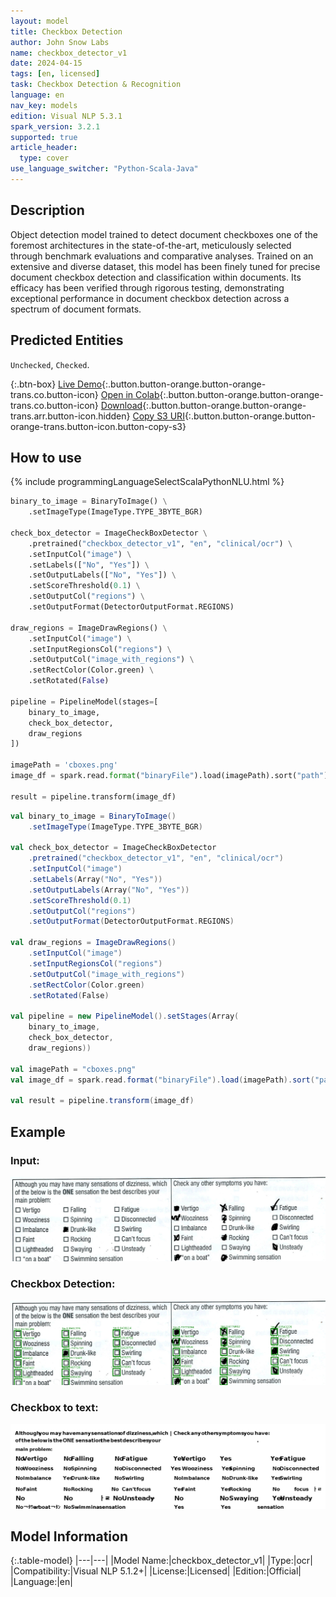 ```yaml
---
layout: model
title: Checkbox Detection
author: John Snow Labs
name: checkbox_detector_v1
date: 2024-04-15
tags: [en, licensed]
task: Checkbox Detection & Recognition
language: en
nav_key: models
edition: Visual NLP 5.3.1
spark_version: 3.2.1
supported: true
article_header:
  type: cover
use_language_switcher: "Python-Scala-Java"
---
```


## Description

Object detection model trained to detect document checkboxes one of the foremost architectures in the state-of-the-art, meticulously selected through benchmark evaluations and comparative analyses. Trained on an extensive and diverse dataset, this model has been finely tuned for precise document checkbox detection and classification within documents. Its efficacy has been verified through rigorous testing, demonstrating exceptional performance in document checkbox detection across a spectrum of document formats.

## Predicted Entities

``Unchecked``, ``Checked``.

{:.btn-box}
[Live Demo](https://demo.johnsnowlabs.com/ocr/CHECKBOX_DETECTION/){:.button.button-orange.button-orange-trans.co.button-icon}
[Open in Colab](https://colab.research.google.com/github/JohnSnowLabs/spark-ocr-workshop/blob/master/jupyter/SparkOcrCheckBoxDetection.ipynb){:.button.button-orange.button-orange-trans.co.button-icon}
[Download](https://s3.amazonaws.com/auxdata.johnsnowlabs.com/clinical/ocr/checkbox_detector_v1_en_5.0.0_3.0_1711346758339.zip){:.button.button-orange.button-orange-trans.arr.button-icon.hidden}
[Copy S3 URI](s3://auxdata.johnsnowlabs.com/clinical/ocr/checkbox_detector_v1_en_5.0.0_3.0_1711346758339.zip){:.button.button-orange.button-orange-trans.button-icon.button-copy-s3}

## How to use

<div class="tabs-box" markdown="1">
{% include programmingLanguageSelectScalaPythonNLU.html %}

```python
binary_to_image = BinaryToImage() \
    .setImageType(ImageType.TYPE_3BYTE_BGR)

check_box_detector = ImageCheckBoxDetector \
    .pretrained("checkbox_detector_v1", "en", "clinical/ocr") \
    .setInputCol("image") \
    .setLabels(["No", "Yes"]) \
    .setOutputLabels(["No", "Yes"]) \
    .setScoreThreshold(0.1) \
    .setOutputCol("regions") \
    .setOutputFormat(DetectorOutputFormat.REGIONS)

draw_regions = ImageDrawRegions() \
    .setInputCol("image") \
    .setInputRegionsCol("regions") \
    .setOutputCol("image_with_regions") \
    .setRectColor(Color.green) \
    .setRotated(False)

pipeline = PipelineModel(stages=[
    binary_to_image,
    check_box_detector,
    draw_regions
])

imagePath = 'cboxes.png'
image_df = spark.read.format("binaryFile").load(imagePath).sort("path")

result = pipeline.transform(image_df)
```
```scala
val binary_to_image = BinaryToImage()
    .setImageType(ImageType.TYPE_3BYTE_BGR)

val check_box_detector = ImageCheckBoxDetector
    .pretrained("checkbox_detector_v1", "en", "clinical/ocr")
    .setInputCol("image") 
    .setLabels(Array("No", "Yes")) 
    .setOutputLabels(Array("No", "Yes")) 
    .setScoreThreshold(0.1) 
    .setOutputCol("regions") 
    .setOutputFormat(DetectorOutputFormat.REGIONS)

val draw_regions = ImageDrawRegions() 
    .setInputCol("image") 
    .setInputRegionsCol("regions") 
    .setOutputCol("image_with_regions") 
    .setRectColor(Color.green) 
    .setRotated(False)

val pipeline = new PipelineModel().setStages(Array(
    binary_to_image,
    check_box_detector,
    draw_regions))

val imagePath = "cboxes.png"
val image_df = spark.read.format("binaryFile").load(imagePath).sort("path")

val result = pipeline.transform(image_df)
```

</div>


## Example

### Input:
![Screenshot](/assets/images/examples_ocr/cboxes.png)

### Checkbox Detection:
![Screenshot](/assets/images/examples_ocr/cboxes_out.png)

### Checkbox to text:
![Screenshot](/assets/images/examples_ocr/cboxes_out_process.png)


## Model Information

{:.table-model}
|---|---|
|Model Name:|checkbox_detector_v1|
|Type:|ocr|
|Compatibility:|Visual NLP 5.1.2+|
|License:|Licensed|
|Edition:|Official|
|Language:|en|

